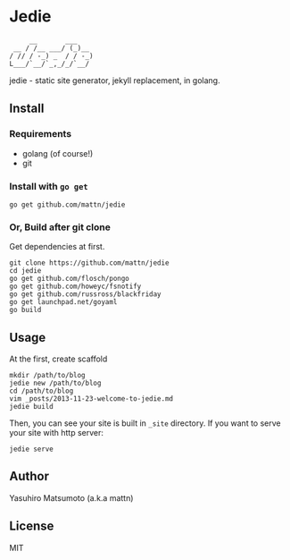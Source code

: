 # Jedie

         __       ___    
     __ / /__ ___/ (_)__ 
    / // / -_) _  / / -_)
    L___/`__/`_,_/_/`__/ 

jedie - static site generator, jekyll replacement, in golang.

## Install

### Requirements

*   golang (of course!)
*   git

### Install with `go get`

```
go get github.com/mattn/jedie
```

### Or, Build after git clone

Get dependencies at first.

```
git clone https://github.com/mattn/jedie
cd jedie
go get github.com/flosch/pongo
go get github.com/howeyc/fsnotify
go get github.com/russross/blackfriday
go get launchpad.net/goyaml
go build
```

## Usage

At the first, create scaffold

```
mkdir /path/to/blog
jedie new /path/to/blog
cd /path/to/blog
vim _posts/2013-11-23-welcome-to-jedie.md
jedie build
```

Then, you can see your site is built in `_site` directory.
If you want to serve your site with http server:

```
jedie serve
```

## Author

Yasuhiro Matsumoto (a.k.a mattn)

## License

MIT
